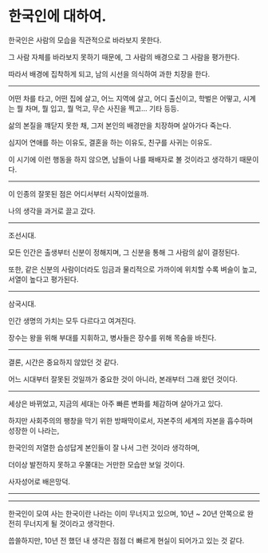 # 한국인에 대하여.

한국인은 사람의 모습을 직관적으로 바라보지 못한다. 

그 사람 자체를 바라보지 못하기 때문에, 그 사람의 배경으로 그 사람을 평가한다.

따라서 배경에 집착하게 되고, 남의 시선을 의식하여 과한 치장을 한다.

---

어떤 차를 타고, 어떤 집에 살고, 어느 지역에 살고, 어디 출신이고, 학벌은 어떻고, 시계는 뭘 차며, 뭘 입고, 뭘 먹고, 무슨 사진을 찍고... 기타 등등.

삶의 본질을 꺠닫지 못한 채, 그저 본인의 배경만을 치장하며 살아가다 죽는다.

심지어 연애를 하는 이유도, 결혼을 하는 이유도, 친구를 사귀는 이유도.

이 시기에 이런 행동을 하지 않으면, 남들이 나를 패배자로 볼 것이라고 생각하기 때문이다.

---

이 인종의 잘못된 점은 어디서부터 시작이었을까.

나의 생각을 과거로 끌고 갔다.

---

조선시대.

모든 인간은 출생부터 신분이 정해지며, 그 신분을 통해 그 사람의 삶이 결정된다.

또한, 같은 신분의 사람이더라도 임금과 물리적으로 가까이에 위치할 수록 벼슬이 높고, 서열이 높다고 평가된다.

---

삼국시대.

인간 생명의 가치는 모두 다르다고 여겨진다.

장수는 왕을 위해 부대를 지휘하고, 병사들은 장수를 위해 목숨을 바친다.

---

결론, 시간은 중요하지 않았던 것 같다.

어느 시대부터 잘못된 것일까가 중요한 것이 아니라, 본래부터 그래 왔던 것이다.

---

세상은 바뀌었고, 지금의 세대는 아주 빠른 변화를 체감하며 살아가고 있다.

하지만 사회주의의 팽창을 막기 위한 방패막이로서, 자본주의 세계의 자본을 흡수하며 성장한 이 나라는,

한국인의 저열한 습성답게 본인들이 잘 나서 그런 것이라 생각하며,

더이상 발전하지 못하고 우쭐대는 거만한 모습만 보일 것이다.

사자성어로 배은망덕.

---
---

한국인이 모여 사는 한국이란 나라는 이미 무너지고 있으며, 10년 ~ 20년 안쪽으로 완전히 무너지게 될 것이라고 생각한다.

씁쓸하지만, 10년 전 했던 내 생각은 점점 더 빠르게 현실이 되어가고 있는 것 같다.